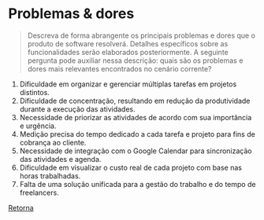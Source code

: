 # Problemas & dores

> Descreva de forma abrangente os principais problemas e dores que o produto de software resolverá.
> Detalhes específicos sobre as funcionalidades serão elaborados posteriormente. A seguinte pergunta
> pode auxiliar nessa descrição: quais são os problemas e dores mais relevantes encontrados no cenário corrente?

1. Dificuldade em organizar e gerenciar múltiplas tarefas em projetos distintos.
2. Dificuldade de concentração, resultando em redução da produtividade durante a execução das atividades.
3. Necessidade de priorizar as atividades de acordo com sua importância e urgência.
4. Medição precisa do tempo dedicado a cada tarefa e projeto para fins de cobrança ao cliente.
5. Necessidade de integração com o Google Calendar para sincronização das atividades e agenda.
6. Dificuldade em visualizar o custo real de cada projeto com base nas horas trabalhadas.
8. Falta de uma solução unificada para a gestão do trabalho e do tempo de freelancers.

[Retorna](../README.md)
